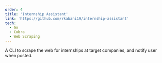 ```yaml
---
order: 4
title: 'Internship Assistant'
link: 'https://github.com/rkabani19/internship-assistant'
tech:
  - Go
  - Cobra
  - Web Scraping
---
```


A CLI to scrape the web for internships at target companies, and notify user when posted.
